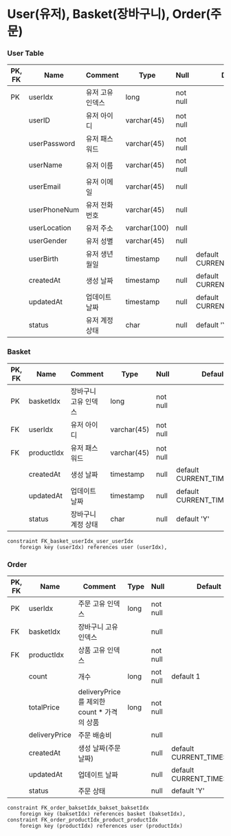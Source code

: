 # User(유저), Basket(장바구니), Order(주문)

### User Table

| PK, FK | Name | Comment | Type | Null | Default |
| --- | --- | --- | --- | --- | --- |
| PK | userIdx | 유저 고유 인덱스 | long | not null |  |
|  | userID | 유저 아이디 | varchar(45) | not null |  |
|  | userPassword | 유저 패스워드 | varchar(45) | not null |  |
|  | userName | 유저 이름 | varchar(45) | not null |  |
|  | userEmail | 유저 이메일 | varchar(45) | null |  |
|  | userPhoneNum | 유저 전화번호 | varchar(45) | null |  |
|  | userLocation | 유저 주소 | varchar(100) | null |  |
|  | userGender | 유저 성별 | varchar(45) | null |  |
|  | userBirth | 유저 생년월일 | timestamp | null | default CURRENT_TIMESTAMP |
|  | createdAt | 생성 날짜 | timestamp | null | default CURRENT_TIMESTAMP |
|  | updatedAt | 업데이트 날짜 | timestamp | null | default CURRENT_TIMESTAMP |
|  | status | 유저 계정 상태 | char | null | default 'Y' |

### Basket

| PK, FK | Name | Comment | Type | Null | Default |
| --- | --- | --- | --- | --- | --- |
| PK | basketIdx | 장바구니 고유 인덱스 | long | not null |  |
| FK | userIdx | 유저 아이디 | varchar(45) | not null |  |
| FK | productIdx | 유저 패스워드 | varchar(45) | not null |  |
|  | createdAt | 생성 날짜 | timestamp | null | default CURRENT_TIMESTAMP |
|  | updatedAt | 업데이트 날짜 | timestamp | null | default CURRENT_TIMESTAMP |
|  | status | 장바구니 계정 상태 | char | null | default 'Y' |

```
constraint FK_basket_userIdx_user_userIdx
    foreign key (userIdx) references user (userIdx),
```

### Order

| PK, FK | Name | Comment | Type | Null | Default |
| --- | --- | --- | --- | --- | --- |
| PK | userIdx | 주문 고유 인덱스 | long | not null |  |
| FK | basketIdx | 장바구니 고유 인덱스 |  | null |  |
| FK | productIdx | 상품 고유 인덱스 |  | not null |  |
|  | count | 개수 | long | not null | default 1 |
|  | totalPrice | deliveryPrice를 제외한 count * 가격의 상품 | long | not null |  |
|  | deliveryPrice | 주문 배송비 |  | null |  |
|  | createdAt | 생성 날짜(주문 날짜) |  | null | default CURRENT_TIMESTAMP |
|  | updatedAt | 업데이트 날짜 |  | null | default CURRENT_TIMESTAMP |
|  | status | 주문 상태 |  | null | default 'Y' |

```
constraint FK_order_baksetIdx_bakset_baksetIdx
    foreign key (baksetIdx) references basket (baksetIdx),
constraint FK_order_productIdx_product_productIdx
    foreign key (productIdx) references user (productIdx)
```